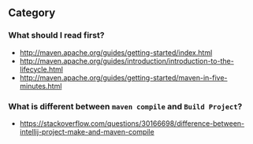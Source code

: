 ## Category

### What should I read first?
- http://maven.apache.org/guides/getting-started/index.html
- http://maven.apache.org/guides/introduction/introduction-to-the-lifecycle.html
- http://maven.apache.org/guides/getting-started/maven-in-five-minutes.html

### What is different between `maven compile` and `Build Project`?
- https://stackoverflow.com/questions/30166698/difference-between-intellij-project-make-and-maven-compile
